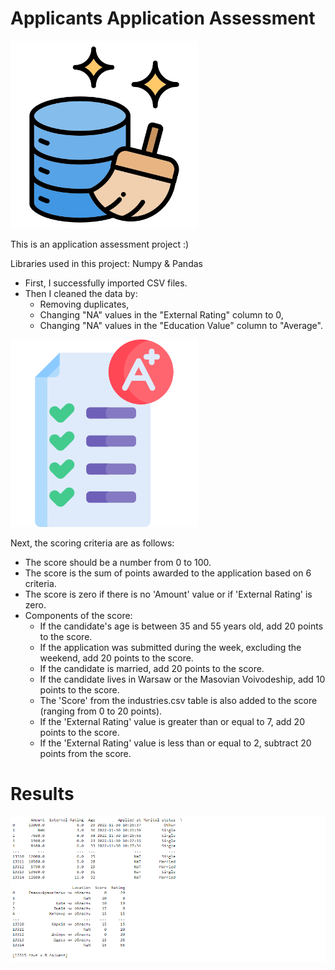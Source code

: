 # Applicants Application Assessment

<img src="https://github.com/jakubkoszewnik/jakubkoszewnik/blob/main/data-cleaning.png" width="300">

This is an application assessment project :)

Libraries used in this project: Numpy & Pandas

* First, I successfully imported CSV files.
* Then I cleaned the data by:
  - Removing duplicates,
  - Changing "NA" values in the "External Rating" column to 0,
  - Changing "NA" values in the "Education Value" column to "Average".

<img src="https://github.com/jakubkoszewnik/jakubkoszewnik/blob/main/score.png" width="300">

Next, the scoring criteria are as follows:
- The score should be a number from 0 to 100.
- The score is the sum of points awarded to the application based on 6 criteria.
- The score is zero if there is no 'Amount' value or if 'External Rating' is zero.
- Components of the score:
  - If the candidate's age is between 35 and 55 years old, add 20 points to the score.
  - If the application was submitted during the week, excluding the weekend, add 20 points to the score.
  - If the candidate is married, add 20 points to the score.
  - If the candidate lives in Warsaw or the Masovian Voivodeship, add 10 points to the score.
  - The 'Score' from the industries.csv table is also added to the score (ranging from 0 to 20 points).
  - If the 'External Rating' value is greater than or equal to 7, add 20 points to the score.
  - If the 'External Rating' value is less than or equal to 2, subtract 20 points from the score.

# Results
<img src="https://github.com/jakubkoszewnik/Applicants_application_assessment/blob/main/results.PNG" width="1200">
